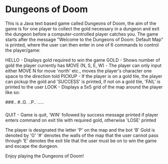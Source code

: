 # Dungeons of Doom

This is a Java text based game called Dungeons of Doom, the aim of the game
is for one player to collect the gold necessary in a dungeon and exit the
dungeon before a computer-controlled player catches you. The game starts 
after the message "Welcome to the Dungeons of Doom: Default Map" is printed,
where the user can then enter in one of 6 commands to control the player/game:

HELLO - Displays gold required to win the game
GOLD - Shows number of gold the player currently has
MOVE (N, S, E, W) - The player can only input either MOVE N for move 'north' etc., moves the player's character one space to the direction told
PICKUP - If the player is on a gold tile, the player can pickup the gold and 'SUCCESS' is printed, if not on a gold tile, 'FAIL' is printed to the user
LOOK - Displays a 5x5 grid of the map around the player like so:

###..
#..G.
..P..
.....
#####

QUIT - Game is quit, 'WIN' followed by success message printed if player enters command on exit tile with required gold, otherwise 'LOSE' printed

The player is designated the letter 'P' on the map and the bot 'B'
Gold is denoted by 'G'
'#' denotes the walls of the map that the user cannot pass through
'E' denotes the exit tile that the user must be on to win the game and escape the dungeon.

Enjoy playing the Dungeons of Doom! 
